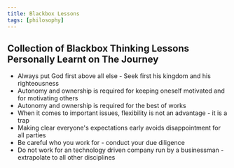 ```yaml
---
title: Blackbox Lessons
tags: [philosophy]
---
```


## Collection of Blackbox Thinking Lessons Personally Learnt on The Journey

- Always put God first above all else - Seek first his kingdom and his righteousness
- Autonomy and ownership is required for keeping oneself motivated and for motivating others
- Autonomy and ownership is required for the best of works
- When it comes to important issues, flexibility is not an advantage - it is a trap
- Making clear everyone's expectations early avoids disappointment for all parties
- Be careful who you work for - conduct your due diligence
- Do not work for an technology driven company run by a businessman - extrapolate to all other disciplines